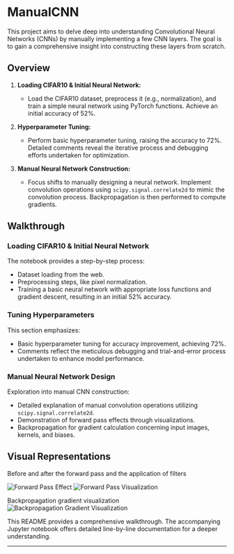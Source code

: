
# ManualCNN

This project aims to delve deep into understanding Convolutional Neural Networks (CNNs) by manually implementing a few CNN layers. The goal is to gain a comprehensive insight into constructing these layers from scratch.

## Overview

1. **Loading CIFAR10 & Initial Neural Network:**
   - Load the CIFAR10 dataset, preprocess it (e.g., normalization), and train a simple neural network using PyTorch functions. Achieve an initial accuracy of 52%.

2. **Hyperparameter Tuning:**
   - Perform basic hyperparameter tuning, raising the accuracy to 72%. Detailed comments reveal the iterative process and debugging efforts undertaken for optimization.

3. **Manual Neural Network Construction:**
   - Focus shifts to manually designing a neural network. Implement convolution operations using `scipy.signal.correlate2d` to mimic the convolution process. Backpropagation is then performed to compute gradients.

## Walkthrough

### Loading CIFAR10 & Initial Neural Network

The notebook provides a step-by-step process:
- Dataset loading from the web.
- Preprocessing steps, like pixel normalization.
- Training a basic neural network with appropriate loss functions and gradient descent, resulting in an initial 52% accuracy.

### Tuning Hyperparameters

This section emphasizes:
- Basic hyperparameter tuning for accuracy improvement, achieving 72%.
- Comments reflect the meticulous debugging and trial-and-error process undertaken to enhance model performance.

### Manual Neural Network Design

Exploration into manual CNN construction:
- Detailed explanation of manual convolution operations utilizing `scipy.signal.correlate2d`.
- Demonstration of forward pass effects through visualizations.
- Backpropagation for gradient calculation concerning input images, kernels, and biases.

## Visual Representations

Before and after the forward pass and the application of filters 

![Forward Pass Effect](https://github.com/Sathyanarayanan-ops/ManualCNN/assets/57038667/f6c92693-0476-43aa-addd-2f4e3570db32)
![Forward Pass Visualization](https://github.com/Sathyanarayanan-ops/ManualCNN/assets/57038667/ba086539-7ca6-4972-9b3f-96ce375a1826)

Backpropagation gradient visualization 
![Backpropagation Gradient Visualization](https://github.com/Sathyanarayanan-ops/ManualCNN/assets/57038667/7b0c4ec8-35ed-479e-8780-55a33843114c)

This README provides a comprehensive walkthrough. The accompanying Jupyter notebook offers detailed line-by-line documentation for a deeper understanding.

---
